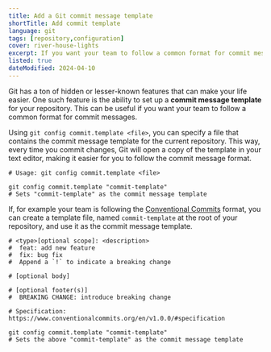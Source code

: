 ```yaml
---
title: Add a Git commit message template
shortTitle: Add commit template
language: git
tags: [repository,configuration]
cover: river-house-lights
excerpt: If you want your team to follow a common format for commit messages, you can set up a commit message template to make it easier.
listed: true
dateModified: 2024-04-10
---
```


Git has a ton of hidden or lesser-known features that can make your life easier. One such feature is the ability to set up a **commit message template** for your repository. This can be useful if you want your team to follow a common format for commit messages.

Using `git config commit.template <file>`, you can specify a file that contains the commit message template for the current repository. This way, every time you commit changes, Git will open a copy of the template in your text editor, making it easier for you to follow the commit message format.

```shell
# Usage: git config commit.template <file>

git config commit.template "commit-template"
# Sets "commit-template" as the commit message template
```

If, for example your team is following the [Conventional Commits](https://www.conventionalcommits.org/en/v1.0.0/) format, you can create a template file, named `commit-template` at the root of your repository, and use it as the commit message template.

```shell title="commit-template"
# <type>[optional scope]: <description>
#  feat: add new feature
#  fix: bug fix
#  Append a `!` to indicate a breaking change

# [optional body]

# [optional footer(s)]
#  BREAKING CHANGE: introduce breaking change

# Specification: https://www.conventionalcommits.org/en/v1.0.0/#specification
```

```shell
git config commit.template "commit-template"
# Sets the above "commit-template" as the commit message template
```
